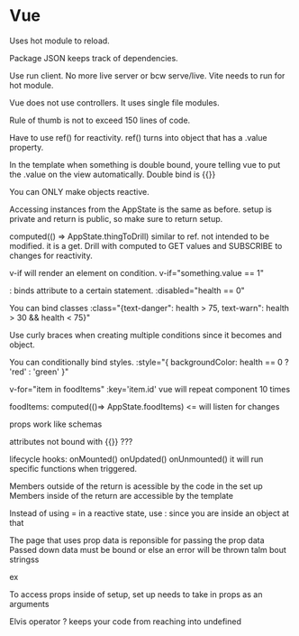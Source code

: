 # Vue

Uses hot module to reload.

Package JSON keeps track of dependencies.

Use run client. No more live server or bcw serve/live. 
Vite needs to run for hot module.

Vue does not use controllers. It uses single file modules.

Rule of thumb is not to exceed 150 lines of code.

Have to use ref() for reactivity. ref() turns into object that has a .value property.

In the template when something is double bound, youre telling vue to put the .value on the view automatically. Double bind is {{}}

You can ONLY make objects reactive.

Accessing instances from the AppState is the same as before.
setup is private and return is public, so make sure to return setup.

computed(() => AppState.thingToDrill) similar to ref. not intended to be modified. it is a get. 
Drill with computed to GET values and SUBSCRIBE to changes for reactivity.

v-if will render an element on condition. v-if="something.value == 1"

: binds attribute to a certain statement. :disabled="health == 0"

You can bind classes 
        :class="{text-danger": health > 75,
        text-warn": health > 30 && health < 75}"

Use curly braces when creating multiple conditions since it becomes and object.

You can conditionally bind styles. 
:style="{
    backgroundColor: health == 0 ? 'red' : 'green'
}"

v-for="item in foodItems" :key='item.id' vue will repeat component 10 times

foodItems: computed(()=> AppState.foodItems) <= will listen for changes

props work like schemas

attributes not bound with {{}} ???

lifecycle hooks:
onMounted()
onUpdated()
onUnmounted()
it will run specific functions when triggered.

Members outside of the return is acessible by the code in the set up
Members inside of the return are accessible by the template

Instead of using = in a reactive state, use : since you are inside an object at that 

The page that uses prop data is reponsible for passing the prop data
Passed down data must be bound or else an error will be thrown talm bout stringss

ex <MovieCard :move="Movie"/>

To access props inside of setup, set up needs to take in props as an arguments

Elvis operator ? keeps your code from reaching into undefined
